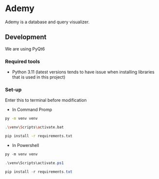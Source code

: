 # Ademy

Ademy is a database and query visualizer.

## Development

We are using PyQt6

### Required tools

- Python 3.11 (latest versions tends to have issue when installing libraries that is used in this project)

### Set-up 

Enter this to terminal before modification


- In Command Promp
```bash
py -m venv venv

.\venv\Scripts\activate.bat

pip install -r requirements.txt
```

- In Powershell
```powershell
py -m venv venv

.\venv\Scripts\activate.ps1

pip install -r requirements.txt
```